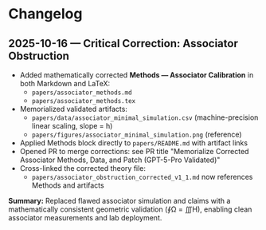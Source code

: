 # Changelog

## 2025-10-16 — Critical Correction: Associator Obstruction

- Added mathematically corrected **Methods — Associator Calibration** in both Markdown and LaTeX:
  - `papers/associator_methods.md`
  - `papers/associator_methods.tex`
- Memorialized validated artifacts:
  - `papers/data/associator_minimal_simulation.csv` (machine-precision linear scaling, slope = h)
  - `papers/figures/associator_minimal_simulation.png` (reference)
- Applied Methods block directly to `papers/README.md` with artifact links
- Opened PR to merge corrections: see PR title "Memorialize Corrected Associator Methods, Data, and Patch (GPT-5-Pro Validated)"
- Cross-linked the corrected theory file:
  - `papers/associator_obstruction_corrected_v1_1.md` now references Methods and artifacts

**Summary:** Replaced flawed associator simulation and claims with a mathematically consistent geometric validation (∮Ω = ∭H), enabling clean associator measurements and lab deployment.
